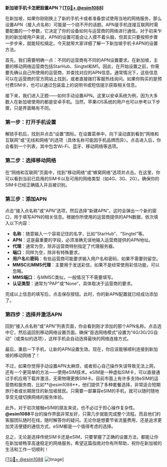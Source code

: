 **新加坡手机卡怎麽設置APN？[[TG💪+ @esim1088](https://t.me/s/esim1088)]**

在新加坡，如果你刚刚换上了新的手机卡或者准备尝试使用当地的网络服务，那么设置APN（接入点名称）可能是一个绕不开的话题。APN是手机连接互联网时需要配置的一个参数，它决定了你的设备如何与运营商的网络进行通信。对于初来乍到的新加坡用户来说，APN的设置可能会让人摸不着头脑，但其实只要按照步骤一步步来，就能轻松搞定。今天就带大家详细了解一下新加坡手机卡APN的设置方法。

首先，我们需要明确一点：不同的运营商有不同的APN设置要求。在新加坡，主要的移动网络运营商包括StarHub、Singtel和M1。因此，在开始设置之前，你需要先确认自己所使用的运营商，并查找对应的APN信息。通常情况下，这些信息可以在运营商的官方网站上找到，或者直接拨打客服热线询问。如果你购买的是预付费SIM卡，也可以通过包装盒上的说明书或短信提示获取相关信息。

接下来，我们进入正题——如何手动设置APN。这里以安卓系统为例，因为大多数人在新加坡使用的都是安卓手机。当然，苹果iOS系统的用户也可以参考以下步骤，只是界面略有不同。

### 第一步：打开手机设置

解锁手机后，找到并点击“设置”图标。在设置菜单中，向下滚动直到看到“网络和互联网”或“无线和网络”的选项（具体名称可能因手机品牌而异）。点击进入后，你会看到一个列表，其中包含Wi-Fi、蓝牙、移动网络等选项。

### 第二步：选择移动网络

在“网络和互联网”页面中，找到“移动网络”或“蜂窝网络”选项并点击。在这里，你可以看到当前已启用的SIM卡以及可用的网络类型（如4G、3G、2G）。确保你的SIM卡已经正确插入并且被识别。

### 第三步：添加APN

点击“接入点名称”或“APN”选项，然后选择“新建APN”。这时会弹出一个新的窗口，用于填写APN的相关信息。根据你所使用的运营商提供的APN数据，依次填入以下内容：

- **名称**：随意输入一个容易记住的名字，比如“StarHub”、“Singtel”等。
- **APN**：这是最重要的字段，必须准确无误地输入运营商提供的APN地址。
- **代理**：通常为空，除非运营商特别指定了代理服务器。
- **端口**：同样为空，除非有特殊要求。
- **用户名**和**密码**：有些运营商可能要求输入用户名和密码，如果不需要则留空。
- **MMSC**和**MMS代理**：主要用于发送彩信，如果不是经常使用彩信功能，可以忽略。
- **MMS端口**：与MMSC类似，一般情况下不需要填写。
- **认证类型**：通常为“PAP”或“None”，具体取决于运营商的要求。

完成以上信息的填写后，点击保存按钮。此时，你的新APN配置就已经成功添加了。

### 第四步：选择并激活APN

回到“接入点名称”或“APN”列表页面，你会看到刚才添加的那个APN名称。点击选中它，然后返回到移动网络设置页面。确保“首选网络模式”设置为“4G/3G/2G自动”（或类似的选项），这样手机会自动选择最快的网络连接方式。

最后，重启一下手机，让新的APN设置生效。现在，你应该能够顺利连接到新加坡的移动网络了！

不过，如果你觉得手动设置APN太麻烦，或者担心自己操作失误导致无法上网，还有一个更简单的方法——使用eSIM技术。eSIM是一种虚拟SIM卡，可以直接通过手机应用下载并激活，无需物理更换SIM卡。目前市面上有许多支持eSIM的运营商和服务商，比如**@esim1088**，他们提供了多种套餐选择，非常适合短期旅行者或长期居住的新加坡居民。只需要一部兼容eSIM的手机，就可以随时随地享受无缝切换网络的服务体验。

此外，对于初次接触eSIM的朋友来说，也不必过于担心操作复杂性。**@esim1088**平台的操作界面非常友好，只需几步就能完成整个流程。而且他们的客服团队随时在线，随时解答你的疑问。无论你是想要节省流量费用，还是追求更加灵活便捷的通信方式，eSIM都是一个值得考虑的选择。

总之，无论是选择传统SIM卡还是eSIM，只要掌握了正确的设置方法，都能让你在新加坡畅享高速稳定的网络服务。希望这篇指南对你有所帮助，祝你在新加坡的生活和工作一切顺利！

[[TG💪+ @esim1088](https://t.me/s/esim1088) ![Image](https://i.postimg.cc/4NQfJmqS/Snipaste-2025-05-13-00-14-12.png)]